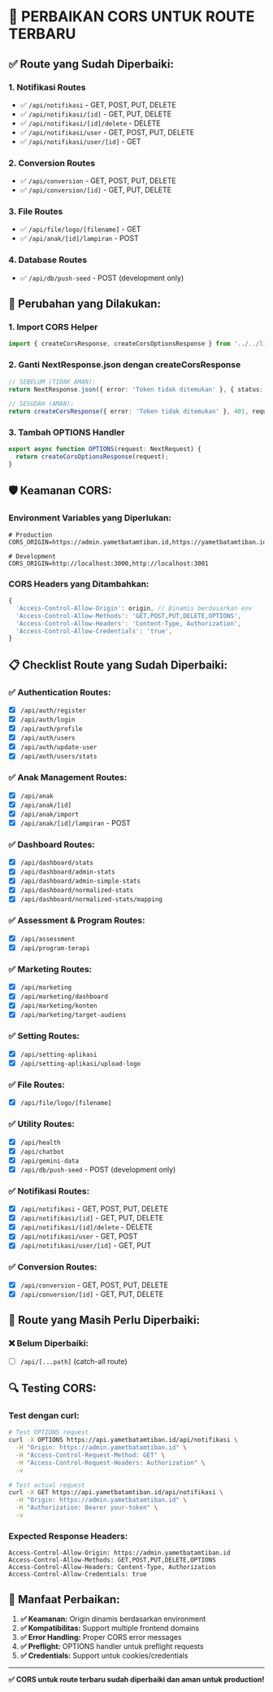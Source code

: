 # 🔧 PERBAIKAN CORS UNTUK ROUTE TERBARU

## ✅ **Route yang Sudah Diperbaiki:**

### 1. **Notifikasi Routes**
- ✅ `/api/notifikasi` - GET, POST, PUT, DELETE
- ✅ `/api/notifikasi/[id]` - GET, PUT, DELETE  
- ✅ `/api/notifikasi/[id]/delete` - DELETE
- ✅ `/api/notifikasi/user` - GET, POST, PUT, DELETE
- ✅ `/api/notifikasi/user/[id]` - GET

### 2. **Conversion Routes**
- ✅ `/api/conversion` - GET, POST, PUT, DELETE
- ✅ `/api/conversion/[id]` - GET, PUT, DELETE

### 3. **File Routes**
- ✅ `/api/file/logo/[filename]` - GET
- ✅ `/api/anak/[id]/lampiran` - POST

### 4. **Database Routes**
- ✅ `/api/db/push-seed` - POST (development only)

## 🔧 **Perubahan yang Dilakukan:**

### **1. Import CORS Helper**
```typescript
import { createCorsResponse, createCorsOptionsResponse } from '../../lib/cors';
```

### **2. Ganti NextResponse.json dengan createCorsResponse**
```typescript
// SEBELUM (TIDAK AMAN):
return NextResponse.json({ error: 'Token tidak ditemukan' }, { status: 401 });

// SESUDAH (AMAN):
return createCorsResponse({ error: 'Token tidak ditemukan' }, 401, request);
```

### **3. Tambah OPTIONS Handler**
```typescript
export async function OPTIONS(request: NextRequest) {
  return createCorsOptionsResponse(request);
}
```

## 🛡️ **Keamanan CORS:**

### **Environment Variables yang Diperlukan:**
```env
# Production
CORS_ORIGIN=https://admin.yametbatamtiban.id,https://yametbatamtiban.id

# Development  
CORS_ORIGIN=http://localhost:3000,http://localhost:3001
```

### **CORS Headers yang Ditambahkan:**
```typescript
{
  'Access-Control-Allow-Origin': origin, // Dinamis berdasarkan env
  'Access-Control-Allow-Methods': 'GET,POST,PUT,DELETE,OPTIONS',
  'Access-Control-Allow-Headers': 'Content-Type, Authorization',
  'Access-Control-Allow-Credentials': 'true',
}
```

## 📋 **Checklist Route yang Sudah Diperbaiki:**

### ✅ **Authentication Routes:**
- [x] `/api/auth/register`
- [x] `/api/auth/login`
- [x] `/api/auth/profile`
- [x] `/api/auth/users`
- [x] `/api/auth/update-user`
- [x] `/api/auth/users/stats`

### ✅ **Anak Management Routes:**
- [x] `/api/anak`
- [x] `/api/anak/[id]`
- [x] `/api/anak/import`
- [x] `/api/anak/[id]/lampiran` - POST

### ✅ **Dashboard Routes:**
- [x] `/api/dashboard/stats`
- [x] `/api/dashboard/admin-stats`
- [x] `/api/dashboard/admin-simple-stats`
- [x] `/api/dashboard/normalized-stats`
- [x] `/api/dashboard/normalized-stats/mapping`

### ✅ **Assessment & Program Routes:**
- [x] `/api/assessment`
- [x] `/api/program-terapi`

### ✅ **Marketing Routes:**
- [x] `/api/marketing`
- [x] `/api/marketing/dashboard`
- [x] `/api/marketing/konten`
- [x] `/api/marketing/target-audiens`

### ✅ **Setting Routes:**
- [x] `/api/setting-aplikasi`
- [x] `/api/setting-aplikasi/upload-logo`

### ✅ **File Routes:**
- [x] `/api/file/logo/[filename]`

### ✅ **Utility Routes:**
- [x] `/api/health`
- [x] `/api/chatbot`
- [x] `/api/gemini-data`
- [x] `/api/db/push-seed` - POST (development only)

### ✅ **Notifikasi Routes:**
- [x] `/api/notifikasi` - GET, POST, PUT, DELETE
- [x] `/api/notifikasi/[id]` - GET, PUT, DELETE
- [x] `/api/notifikasi/[id]/delete` - DELETE
- [x] `/api/notifikasi/user` - GET, POST
- [x] `/api/notifikasi/user/[id]` - GET, PUT

### ✅ **Conversion Routes:**
- [x] `/api/conversion` - GET, POST, PUT, DELETE
- [x] `/api/conversion/[id]` - GET, PUT, DELETE

## 🚨 **Route yang Masih Perlu Diperbaiki:**

### ❌ **Belum Diperbaiki:**
- [ ] `/api/[...path]` (catch-all route)

## 🔍 **Testing CORS:**

### **Test dengan curl:**
```bash
# Test OPTIONS request
curl -X OPTIONS https://api.yametbatamtiban.id/api/notifikasi \
  -H "Origin: https://admin.yametbatamtiban.id" \
  -H "Access-Control-Request-Method: GET" \
  -H "Access-Control-Request-Headers: Authorization" \
  -v

# Test actual request
curl -X GET https://api.yametbatamtiban.id/api/notifikasi \
  -H "Origin: https://admin.yametbatamtiban.id" \
  -H "Authorization: Bearer your-token" \
  -v
```

### **Expected Response Headers:**
```
Access-Control-Allow-Origin: https://admin.yametbatamtiban.id
Access-Control-Allow-Methods: GET,POST,PUT,DELETE,OPTIONS
Access-Control-Allow-Headers: Content-Type, Authorization
Access-Control-Allow-Credentials: true
```

## 🎯 **Manfaat Perbaikan:**

1. **✅ Keamanan:** Origin dinamis berdasarkan environment
2. **✅ Kompatibilitas:** Support multiple frontend domains
3. **✅ Error Handling:** Proper CORS error messages
4. **✅ Preflight:** OPTIONS handler untuk preflight requests
5. **✅ Credentials:** Support untuk cookies/credentials

---

**✅ CORS untuk route terbaru sudah diperbaiki dan aman untuk production!** 